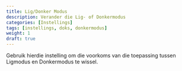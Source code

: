 ```yaml
---
title: Lig/Donker Modus
description: Verander die Lig- of Donkermodus
categories: [Instellings]
tags: [instellings, doks, donkermodus]
weight: 1
draft: true
---
```


Gebruik hierdie instelling om die voorkoms van die toepassing tussen Ligmodus en Donkermodus te wissel.